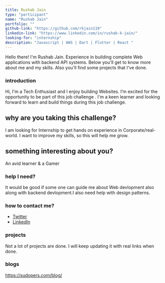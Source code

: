 ```yaml
---
title: Rushab Jain
type: "participant"
name: "Rushab Jain"
portfolio: ""
github-link: "https://github.com/rkjain119"
linkedin-link: "https://www.linkedin.com/in/rushab-k-jain/"
looking-for: "internship"
description: "Javascript | AWS | Dart | Flutter | React "
---
```


Hello there! I'm Rushab Jain. Experience in building complete Web applications with backend API systems. Below you'll get to know more about me and my skills. Also you'll find some projects that I've done.

### introduction
Hi, I'm a Tech Enthusiast and I enjoy building Websites. I’m excited for the opportunity to be part of this job challenge . I'm a keen learner and looking forward to learn and build things during this job challenge.

## why are you taking this challenge?

I am looking for Internship to get hands on experience in Corporate/real-world.
I want to improve my skills, so this will help me grow.

## something interesting about you?

An avid learner & a Gamer

### help I need?

It would be good if some one can guide me about Web devlopment also along with backend devlopment.I also need help with design patterns.

### how to contact me?

- [Twitter](https://twitter.com/rkjain119)
- [LinkedIn](https://linkedin.com/in/rushab-k-jain)

### projects

Not a lot of projects are done. I will keep updating it with real links when done.

### blogs

https://sudopers.com/blog/
